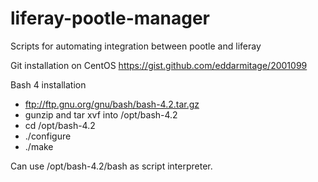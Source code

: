 liferay-pootle-manager
======================

Scripts for automating integration between pootle and liferay

Git installation on CentOS
https://gist.github.com/eddarmitage/2001099

Bash 4 installation
 * ftp://ftp.gnu.org/gnu/bash/bash-4.2.tar.gz
 * gunzip and tar xvf into /opt/bash-4.2
 * cd /opt/bash-4.2
 * ./configure
 * ./make

Can use /opt/bash-4.2/bash as script interpreter.


